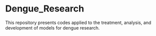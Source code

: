 # Dengue_Research
This repository presents codes applied to the treatment, analysis, and development of models for dengue research.
